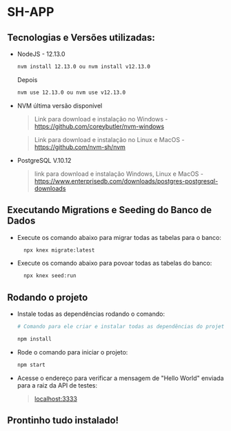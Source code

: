 # SH-APP

## Tecnologias e Versões utilizadas:
* NodeJS - 12.13.0
  ```bash
  nvm install 12.13.0 ou nvm install v12.13.0
  ```
  Depois
  ```bash
  nvm use 12.13.0 ou nvm use v12.13.0
  ```
* NVM última versão disponível
    > Link para download e instalação no Windows -  <https://github.com/coreybutler/nvm-windows>

    > Link para download e instalação no Linux e MacOS -  <https://github.com/nvm-sh/nvm>
* PostgreSQL V.10.12
    > link para download e instalação Windows, Linux e MacOS - <https://www.enterprisedb.com/downloads/postgres-postgresql-downloads>

## Executando Migrations e Seeding do Banco de Dados
* Execute os comando abaixo para migrar todas as tabelas para o banco:
    ```bash
      npx knex migrate:latest
    ```
* Execute os comando abaixo para povoar todas as tabelas do banco:
    ```bash
      npx knex seed:run
    ```

## Rodando o projeto
* Instale todas as dependências rodando o comando:
    ```bash
    # Comando para ele criar e instalar todas as dependências do projeto que se encontram no arquivo package.json

    npm install
    ```
* Rode o comando para iniciar o projeto:
  ```bash
  npm start
  ```
* Acesse o endereço para verificar a mensagem de "Hello World" enviada para a raiz da API de testes:
  > <localhost:3333>

## Prontinho tudo instalado!
